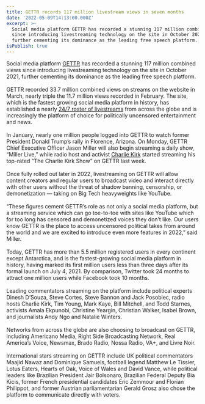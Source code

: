 ```yaml
---
title: GETTR records 117 million livestream views in seven months
date: '2022-05-09T14:13:00.000Z'
excerpt: >-
  Social media platform GETTR has recorded a stunning 117 million combined views
  since introducing livestreaming technology on the site in October 2021,
  further cementing its dominance as the leading free speech platform...
isPublish: true
---
```



Social media platform [GETTR](https://gettr.onelink.me/Epfq/52f0077f) has recorded a stunning 117 million combined views since introducing livestreaming technology on the site in October 2021, further cementing its dominance as the leading free speech platform.  
   
GETTR recorded 33.7 million combined views on streams on the website in March, nearly triple the 11.7 million views recorded in February. The site, which is the fastest growing social media platform in history, has established a nearly [24/7 roster of livestreams](https://gettr.com/post/p175a8te002) from across the globe and is increasingly the platform of choice for politically uncensored entertainment and news.  
   
In January, nearly one million people logged into GETTR to watch former President Donald Trump’s rally in Florence, Arizona. On Monday, GETTR Chief Executive Officer Jason Miller will also begin streaming a daily show, “Miller Live,” while radio host and activist [Charlie Kirk](https://gettr.com/user/charliekirk11) started streaming his top-rated “The Charlie Kirk Show” on GETTR last week.  
   
Once fully rolled out later in 2022, livestreaming on GETTR will allow content creators and regular users to broadcast video and interact directly with other users without the threat of shadow banning, censorship, or demonetization — taking on Big Tech heavyweights like YouTube.  
   
“These figures cement GETTR’s role as not only a social media platform, but a streaming service which can go toe-to-toe with sites like YouTube which for too long has censored and demonetized voices they don’t like. Our users know GETTR is the place to access uncensored political takes from around the world and we are excited to introduce even more features in 2022,” said Miller.  
   
Today, GETTR has more than 5.5 million registered users in every continent except Antarctica, and is the fastest-growing social media platform in history, having marked its first million users less than three days after its formal launch on July 4, 2021. By comparison, Twitter took 24 months to attract one million users while Facebook took 10 months.  
   
Leading commentators streaming on the platform include political experts Dinesh D’Souza, Steve Cortes, Steve Bannon and Jack Posobiec, radio hosts Charlie Kirk, Tim Young, Mark Kaye, Bill Mitchell, and Todd Starnes, activists Amala Ekpunobi, Christine Yeargin, Christian Walker, Isabel Brown, and journalists Andy Ngo and Natalie Winters.  
   
Networks from across the globe are also choosing to broadcast on GETTR, including Americano Media, Right Side Broadcasting Network, Real America’s Voice, Newsmax, Brado Radio, Nossa Radio, VA+, and Livre Noir.  
   
International stars streaming on GETTR include UK political commentators Maajid Nawaz and Dominique Samuels, football legend Matthew Le Tissier, Lotus Eaters, Hearts of Oak, Voice of Wales and David Vance, while political leaders like Brazilian President Jair Bolsonaro, Brazilian Federal Deputy Bia Kicis, former French presidential candidates Eric Zemmour and Florian Philippot, and former Austrian parliamentarian Gerald Grosz also chose the platform to communicate directly with voters.
